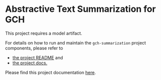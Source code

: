 # Abstractive Text Summarization for GCH

This project requires a model artifact.

For details on how to run and maintain the `gch-summarization` project components, please refer to
- [the project README](../README.md) and
- [the project docs.](../docs/)

Please find this project documentation [here](https://onclusive.atlassian.net/wiki/spaces/ML/pages/3192652415/Summarization).
